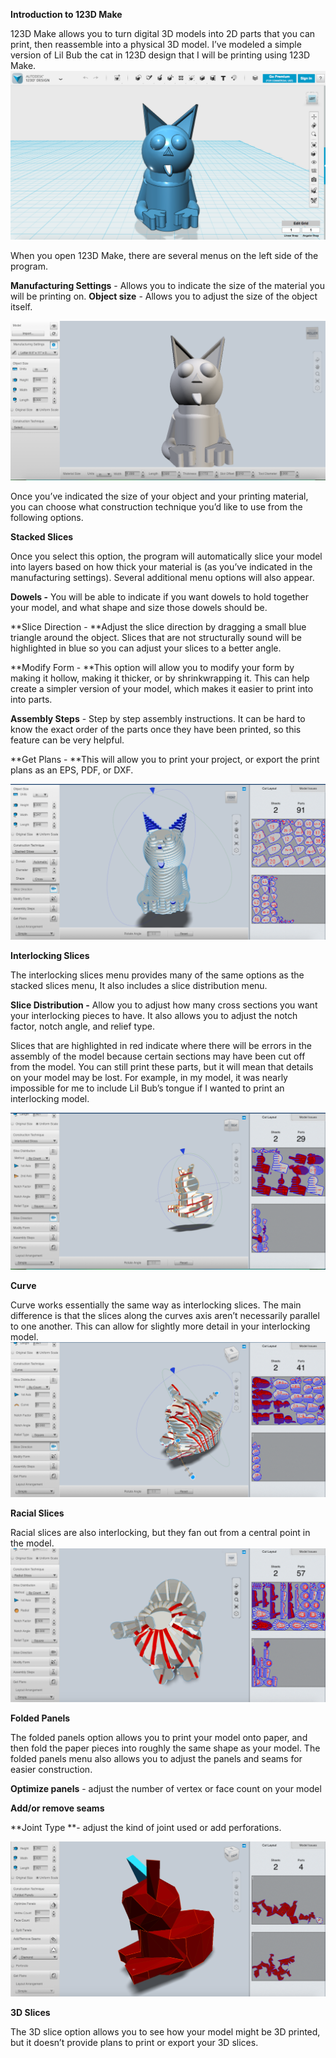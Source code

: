 **Introduction to 123D Make**

123D Make allows you to turn digital 3D models into 2D parts that you can print, then reassemble into a physical 3D model. I’ve modeled a simple version of Lil Bub the cat in 123D design that I will be printing using 123D Make. 
![image alt text](images/image_0.png)

When you open 123D Make, there are several menus on the left side of the program.

**Manufacturing Settings** - Allows you to indicate the size of the material you will be printing on. **Object size** -  Allows you to adjust the size of the object itself.  

![image alt text](images/image_1.png)

Once you’ve indicated the size of your object and your printing material, you can choose what construction technique you’d like to use from the following options. 

**Stacked Slices**

Once you select this option, the program will automatically slice your model into layers based on how thick your material is (as you’ve indicated in the manufacturing settings). Several additional menu options will also appear. 

**Dowels -** You will be able to indicate if you want dowels to hold together your model, and what shape and size those dowels should be. 

**Slice Direction - **Adjust the slice direction by dragging a small blue triangle around the object. Slices that are not structurally sound will be highlighted in blue so you can adjust your slices to a better angle. 

**Modify Form - **This option will allow you to modify your form by making it hollow, making it thicker, or by shrinkwrapping it. This can help create a simpler version of your model, which makes it easier to print into into parts. 

**Assembly Steps** - Step by step assembly instructions. It can be hard to know the exact order of the parts once they have been printed, so this feature can be very helpful. 

**Get Plans - **This will allow you to print your project, or export the print plans as an EPS, PDF, or DXF.

![image alt text](images/image_2.png)

**Interlocking Slices**

The interlocking slices menu provides many of the same options as the stacked slices menu, It also includes a slice distribution menu. 

**Slice Distribution -** Allow you to adjust how many cross sections you want your interlocking pieces to have. It also allows you to adjust the notch factor, notch angle, and relief type. 

Slices that are highlighted in red indicate where there will be errors in the assembly of the model because certain sections may have been cut off from the model. You can still print these parts, but it will mean that details on your model may be lost. For example, in my model, it was nearly impossible for me to include Lil Bub’s tongue if I wanted to print an interlocking model. 

![image alt text](images/image_3.png)

**Curve**

Curve works essentially the same way as interlocking slices. The main difference is that the slices along the curves axis aren’t necessarily parallel to one another. This can allow for slightly more detail in your interlocking model.
![image alt text](images/image_4.png)

**Racial Slices**

Racial slices are also interlocking, but they fan out from a central point in the model. 
![image alt text](images/image_5.png)

**Folded Panels**

The folded panels option allows you to print your model onto paper, and then fold the paper pieces into roughly the same shape as your model. The folded panels menu also allows you to adjust the panels and seams for easier construction.

**Optimize panels** - adjust the number of vertex or face count on your model

**Add/or remove seams**

**Joint Type **- adjust the kind of joint used or add perforations.

![image alt text](images/image_6.png)

**3D Slices**

The 3D slice option allows you to see how your model might be 3D printed, but it doesn’t provide plans to print or export your 3D slices.

